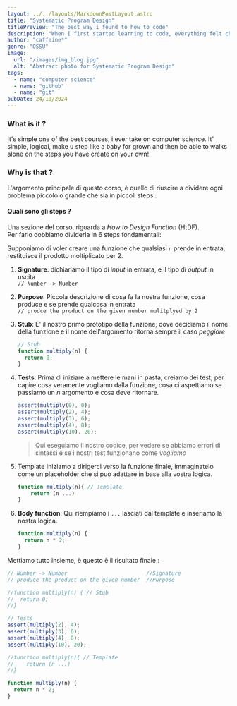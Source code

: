 ```yaml
---
layout: ../../layouts/MarkdownPostLayout.astro
title: "Systematic Program Design"
titlePreview: "The best way i found to how to code"
description: "When I first started learning to code, everything felt chaotic — so many things to think about, so many ways to do the same thing. But then I stumbled upon a systematic approach to programming that changed the way I view code."
author: "caffeine*"
genre: "OSSU"
image:
  url: "/images/img_blog.jpg"
  alt: "Abstract photo for Systematic Program Design"
tags:
  - name: "computer science"
  - name: "github"
  - name: "git"
pubDate: 24/10/2024
---
```


### What is it ?

It's simple one of the best courses, i ever take on computer science.
It' simple, logical, make u step like a baby for grown and then be able to walks alone on the steps you have create on your own!

### Why is that ?

L'argomento principale di questo corso, è quello di riuscire a dividere ogni problema piccolo o grande che sia in piccoli<span class="h_color1"> steps </span>.

#### Quali sono gli <span class="h_color1">steps </span> ?

Una sezione del corso, riguarda a _How to Design Function_ (HtDF). <br />
Per farlo dobbiamo dividerla in 6 <span class="h_color1"> steps </span> fondamentali:

Supponiamo di voler creare una funzione che qualsiasi `n` prende in entrata, restituisce il prodotto moltiplicato per 2.

1. **Signature**:
   dichiariamo il tipo di _input_ in entrata, e il tipo di _output_ in uscita <br />
   `// Number -> Number`
2. **Purpose**:
   Piccola descrizione di cosa fa la nostra funzione, cosa produce e se prende qualcosa in entrata <br />
   `// prodce the product on the given number mulitplyed by 2`
3. **Stub**:
   E' il nostro primo prototipo della funzione, dove decidiamo il nome della funzione e il nome dell'argomento ritorna sempre il caso _peggiore_

   ```js
   // Stub
   function multiply(n) {
     return 0;
   }
   ```

4. **Tests**:
   Prima di iniziare a mettere le mani in pasta, creiamo dei test, per capire cosa veramente vogliamo dalla funzione, cosa ci aspettiamo se passiamo un _n_ argomento
   e cosa deve ritornare.

   ```js
   assert(multiply(0), 0);
   assert(multiply(2), 4);
   assert(multiply(3), 6);
   assert(multiply(4), 8);
   assert(multiply(10), 20);
   ```

   > Qui eseguiamo il nostro codice, per vedere se abbiamo errori di sintassi e se i nostri test funzionano come _vogliamo_

5. Template
   Iniziamo a dirigerci verso la funzione finale, immaginatelo come un placeholder che si può adattare in base alla vostra logica.

   ```js
   function multiply(n){ // Template
       return (n ...)
   }
   ```

6. **Body function**:
   Qui riempiamo i `...` lasciati dal template e inseriamo la nostra logica.
   ```js
   function multiply(n) {
     return n * 2;
   }
   ```

Mettiamo tutto insieme, è questo è il risultato finale :

```js
// Number -> Number                         //Signature
// produce the product on the given number  //Purpose

//function multiply(n) { // Stub
//  return 0;
//}

// Tests
assert(multiply(2), 4);
assert(multiply(3), 6);
assert(multiply(4), 8);
assert(multiply(10), 20);

//function multiply(n){ // Template
//    return (n ...)
//}

function multiply(n) {
  return n * 2;
}
```
